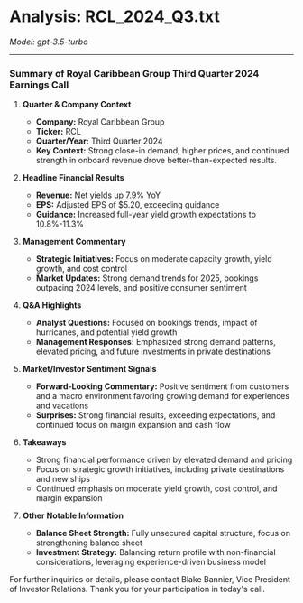 # Analysis: RCL_2024_Q3.txt

*Model: gpt-3.5-turbo*

---

### Summary of Royal Caribbean Group Third Quarter 2024 Earnings Call

1. **Quarter & Company Context**
   - **Company:** Royal Caribbean Group
   - **Ticker:** RCL
   - **Quarter/Year:** Third Quarter 2024
   - **Key Context:** Strong close-in demand, higher prices, and continued strength in onboard revenue drove better-than-expected results.

2. **Headline Financial Results**
   - **Revenue:** Net yields up 7.9% YoY
   - **EPS:** Adjusted EPS of $5.20, exceeding guidance
   - **Guidance:** Increased full-year yield growth expectations to 10.8%-11.3%

3. **Management Commentary**
   - **Strategic Initiatives:** Focus on moderate capacity growth, yield growth, and cost control
   - **Market Updates:** Strong demand trends for 2025, bookings outpacing 2024 levels, and positive consumer sentiment

4. **Q&A Highlights**
   - **Analyst Questions:** Focused on bookings trends, impact of hurricanes, and potential yield growth
   - **Management Responses:** Emphasized strong demand patterns, elevated pricing, and future investments in private destinations

5. **Market/Investor Sentiment Signals**
   - **Forward-Looking Commentary:** Positive sentiment from customers and a macro environment favoring growing demand for experiences and vacations
   - **Surprises:** Strong financial results, exceeding expectations, and continued focus on margin expansion and cash flow

6. **Takeaways**
   - Strong financial performance driven by elevated demand and pricing
   - Focus on strategic growth initiatives, including private destinations and new ships
   - Continued emphasis on moderate yield growth, cost control, and margin expansion

7. **Other Notable Information**
   - **Balance Sheet Strength:** Fully unsecured capital structure, focus on strengthening balance sheet
   - **Investment Strategy:** Balancing return profile with non-financial considerations, leveraging experience-driven business model

For further inquiries or details, please contact Blake Bannier, Vice President of Investor Relations. Thank you for your participation in today's call.